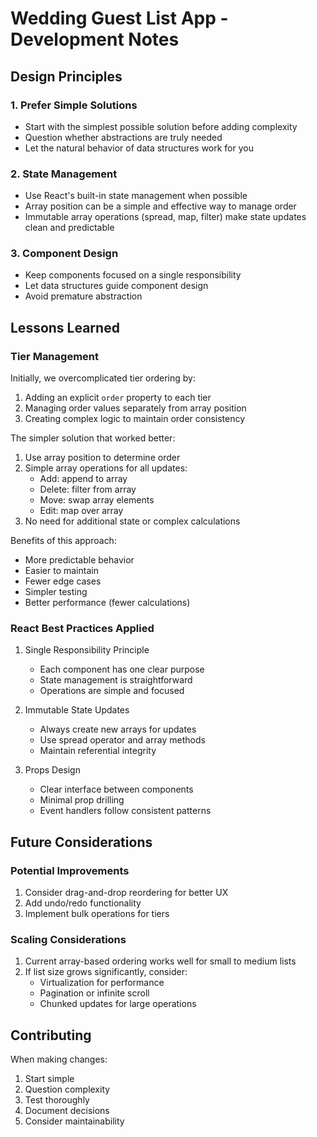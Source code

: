 # Wedding Guest List App - Development Notes

## Design Principles

### 1. Prefer Simple Solutions
- Start with the simplest possible solution before adding complexity
- Question whether abstractions are truly needed
- Let the natural behavior of data structures work for you

### 2. State Management
- Use React's built-in state management when possible
- Array position can be a simple and effective way to manage order
- Immutable array operations (spread, map, filter) make state updates clean and predictable

### 3. Component Design
- Keep components focused on a single responsibility
- Let data structures guide component design
- Avoid premature abstraction

## Lessons Learned

### Tier Management
Initially, we overcomplicated tier ordering by:
1. Adding an explicit `order` property to each tier
2. Managing order values separately from array position
3. Creating complex logic to maintain order consistency

The simpler solution that worked better:
1. Use array position to determine order
2. Simple array operations for all updates:
   - Add: append to array
   - Delete: filter from array
   - Move: swap array elements
   - Edit: map over array
3. No need for additional state or complex calculations

Benefits of this approach:
- More predictable behavior
- Easier to maintain
- Fewer edge cases
- Simpler testing
- Better performance (fewer calculations)

### React Best Practices Applied
1. Single Responsibility Principle
   - Each component has one clear purpose
   - State management is straightforward
   - Operations are simple and focused

2. Immutable State Updates
   - Always create new arrays for updates
   - Use spread operator and array methods
   - Maintain referential integrity

3. Props Design
   - Clear interface between components
   - Minimal prop drilling
   - Event handlers follow consistent patterns

## Future Considerations

### Potential Improvements
1. Consider drag-and-drop reordering for better UX
2. Add undo/redo functionality
3. Implement bulk operations for tiers

### Scaling Considerations
1. Current array-based ordering works well for small to medium lists
2. If list size grows significantly, consider:
   - Virtualization for performance
   - Pagination or infinite scroll
   - Chunked updates for large operations

## Contributing

When making changes:
1. Start simple
2. Question complexity
3. Test thoroughly
4. Document decisions
5. Consider maintainability 